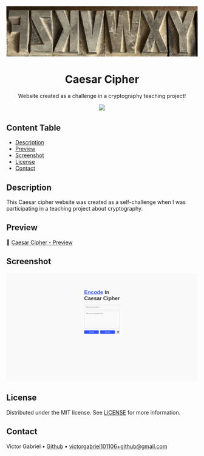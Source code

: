 <img alt="Letters" src="images/readme/readme.banner.jpg" />

<h1 align="center">
    Caesar Cipher
</h1>

<p align="center">
    Website created as a challenge in a cryptography teaching project!
</p>

<p align="center">
  <a href="https://skillicons.dev">
    <img src="https://skillicons.dev/icons?i=html,css,js" />
  </a>
</p>

## Content Table

- [Description](#description)
- [Preview](#preview)
- [Screenshot](#screenshot)
- [License](#license)
- [Contact](#contact)

## Description

This Caesar cipher website was created as a self-challenge when I was participating in a teaching project about cryptography.

## Preview

🔗 [Caesar Cipher - Preview](https://victor101106.github.io/Caesar-Cipher/)

## Screenshot

<img alt="Screenshot" src="images/readme/readme.screenshot.png">

## License

Distributed under the MIT license. See [LICENSE](LICENSE.md) for more information.

## Contact

Victor Gabriel • [Github](https://github.com/Victor101106/) • victorgabriel101106+github@gmail.com
